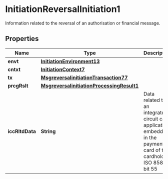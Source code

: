 

# InitiationReversalInitiation1

Information related to the reversal of an authorisation or financial message.

## Properties

| Name | Type | Description | Notes |
|------------ | ------------- | ------------- | -------------|
|**envt** | [**InitiationEnvironment13**](InitiationEnvironment13.md) |  |  [optional] |
|**cntxt** | [**InitiationContext7**](InitiationContext7.md) |  |  [optional] |
|**tx** | [**MsgreversalinitiationTransaction77**](MsgreversalinitiationTransaction77.md) |  |  [optional] |
|**prcgRslt** | [**MsgreversalinitiationProcessingResult1**](MsgreversalinitiationProcessingResult1.md) |  |  [optional] |
|**iccRltdData** | **String** | Data related to an integrated circuit card application embedded in the payment card of the cardholder.  ISO 8583 bit 55 |  [optional] |



